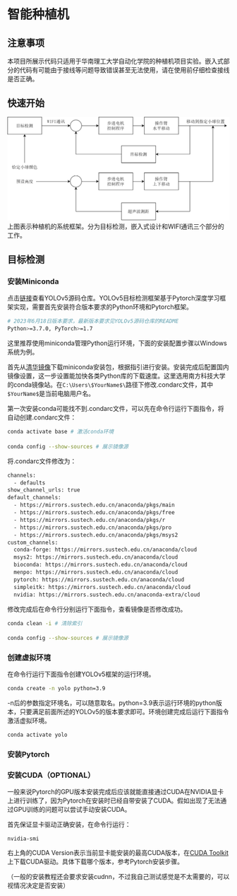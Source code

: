 # 智能种植机
## 注意事项
本项目所展示代码只适用于华南理工大学自动化学院的种植机项目实验。嵌入式部分的代码有可能由于接线等问题导致错误甚至无法使用，请在使用前仔细检查接线是否正确。

## 快速开始
![01](./ReadmePic/01.png)
上图表示种植机的系统框架。分为目标检测，嵌入式设计和WIFI通讯三个部分的工作。

## 目标检测

### 安装Miniconda

点击[链接](https://github.com/ultralytics/yolov5)查看YOLOv5源码仓库。YOLOv5目标检测框架基于Pytorch深度学习框架实现，需要首先安装符合版本要求的Python环境和Pytorch框架。

```bash
# 2023年6月18日版本要求，最新版本要求见YOLOv5源码仓库的README
Python>=3.7.0, PyTorch>=1.7
```
这里推荐使用miniconda管理Python运行环境，下面的安装配置步骤以Windows系统为例。

首先从[清华镜像](https://mirrors.tuna.tsinghua.edu.cn/anaconda/miniconda/)下载miniconda安装包，根据指引进行安装。安装完成后配置国内镜像设置，这一步设置能加快各类Python库的下载速度。这里选用南方科技大学的conda镜像站。在`C:\Users\$YourName$\`路径下修改.condarc文件，其中`$YourName$`是当前电脑用户名。

第一次安装conda可能找不到.condarc文件，可以先在命令行运行下面指令，将自动创建.condarc文件：
```bash
conda activate base # 激活conda环境

conda config --show-sources # 展示镜像源
```


将.condarc文件修改为：
```bash
channels:
  - defaults
show_channel_urls: true
default_channels:
  - https://mirrors.sustech.edu.cn/anaconda/pkgs/main
  - https://mirrors.sustech.edu.cn/anaconda/pkgs/free
  - https://mirrors.sustech.edu.cn/anaconda/pkgs/r
  - https://mirrors.sustech.edu.cn/anaconda/pkgs/pro
  - https://mirrors.sustech.edu.cn/anaconda/pkgs/msys2
custom_channels:
  conda-forge: https://mirrors.sustech.edu.cn/anaconda/cloud
  msys2: https://mirrors.sustech.edu.cn/anaconda/cloud
  bioconda: https://mirrors.sustech.edu.cn/anaconda/cloud
  menpo: https://mirrors.sustech.edu.cn/anaconda/cloud
  pytorch: https://mirrors.sustech.edu.cn/anaconda/cloud
  simpleitk: https://mirrors.sustech.edu.cn/anaconda/cloud
  nvidia: https://mirrors.sustech.edu.cn/anaconda-extra/cloud
```

修改完成后在命令行分别运行下面指令，查看镜像是否修改成功。
```bash
conda clean -i # 清除索引

conda config --show-sources # 展示镜像源
```

### 创建虚拟环境
在命令行运行下面指令创建YOLOv5框架的运行环境。
```bash
conda create -n yolo python=3.9
```

-n后的参数指定环境名，可以随意取名。python=3.9表示运行环境的python版本，只要满足前面所述的YOLOv5的版本要求即可。环境创建完成后运行下面指令激活虚拟环境。
```bash
conda activate yolo
```

### 安装Pytorch





### 安装CUDA（OPTIONAL）
一般来说Pytorch的GPU版本安装完成后应该就能直接通过CUDA在NVIDIA显卡上进行训练了，因为Pytorch在安装时已经自带安装了CUDA。假如出现了无法通过GPU训练的问题可以尝试手动安装CUDA。

首先保证显卡驱动正确安装，在命令行运行：
```
nvidia-smi
```

右上角的CUDA Version表示当前显卡能安装的最高CUDA版本，在[CUDA Toolkit](https://developer.nvidia.com/cuda-toolkit-archive)上下载CUDA驱动。具体下载哪个版本，参考Pytorch安装步骤。

（一般的安装教程还会要求安装cudnn，不过我自己测试感觉是不太需要的，可以视情况决定是否安装）


